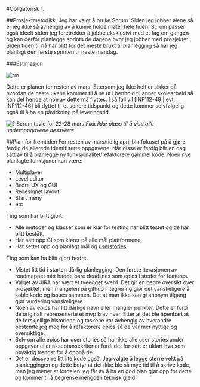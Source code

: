 #Obligatorisk 1.

##Prosjektmetodikk.
Jeg har valgt å bruke Scrum. Siden jeg jobber alene så er jeg ikke så avhengig av å kunne holde møter hele tiden. Scrum passer også ideelt siden jeg foretrekker å jobbe eksklusivt med et fag om gangen og kan derfor planlegge sprints de dagene hvor jeg jobber med prosjektet. Siden tiden til nå har blitt for det meste brukt til planlegging så har jeg planlagt den første sprinten til neste mandag. 

###Estimasjon

![rm](inf112.misc/roadmap.png)

Dette er planen for resten av mars. Ettersom jeg ikke helt er sikker på hvordan de neste ukene kommer til å se ut i henhold til annet skolearbeid så kan det hende at noe av dette må flyttes. I så fall vil [INF112-49 | evt. INF112-46] bli dyttet til et senere tidspunkt og dette kommer selvfølgelig også til å ha en påvirkning på leveringstid.

![?](inf112.misc/Skjermbilde.PNG)
Scrum tavle for 22-28 mars
*Fikk ikke plass til å vise alle underoppgavene dessverre.*

##Plan for fremtiden
For resten av mars/tidlig april blir fokuset på å gjøre ferdig de allerede identifiserte oppgavene. 
Når disse er ferdig blir en dag satt av til å planlegge ny funksjonalitet/refaktorere gammel kode.
Noen nye planlagte funksjoner kan være:
- Multiplayer
- Level editor
- Bedre UX og GUI
- Redesignet layout
- Start meny
- etc

Ting som har blitt gjort.
- Alle metoder og klasser som er klar for testing har blitt testet og de har blitt bestått.
- Har satt opp CI som kjører på alle mål plattformene.
- Har settet opp og planlagt mål og [userstories](https://sanderwiig.atlassian.net/browse/INF112-56?atlOrigin=eyJpIjoiYjJmMzQ2MzA2ODMwNDRlYzkxMjhkNWY3YWI2ODkzYjciLCJwIjoiaiJ9)



Ting som kan ha blitt gjort bedre.
- Mistet litt tid i starten dårlig planlegging. Den første iterasjonen av roadmappet mitt hadde bare deadlines som epics i stedet for features. 
- Valget av JIRA har vært et tveegget sverd. Det gir en bedre oversikt over prosjektet, men mangelen på github integrering gjør det vanskeligere å koble kode og issues sammen. Det at man ikke kan gi anonym tilgang gjør vurdering vanskeligere.
- Noen av epics har litt dårlige navn eller mangler punkter. Dette er fordi de originalt representerte et mvp krav hver. Etter at det ble åpenbart at de forskjellige historiene og taskene var avhengig av hverandre bestemte jeg meg for å refaktorere epics så de var mer nyttige og oversiktlige. 
- Selv om alle epics har user stories så har ikke alle user stories under oppgaver eller akseptansekriterier fordi det fortsatt er uklart hva som nøyaktig trengst for å oppnå de.
- Det er dessverre litt lite kode også. Jeg valgte å legge større vekt på planleggingen og dette betyr at det ikke ble så mye tid til å skrive kode, men jeg mener at fordelen jeg får av å ha en god plan gjør opp for dette og kommer til å begrense mengden teknisk gjeld.


